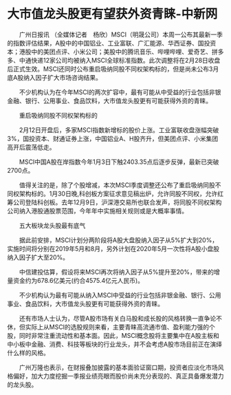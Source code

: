 # 大市值龙头股更有望获外资青睐-中新网

　　广州日报讯 （全媒体记者　杨欣）MSCI（明晟公司）本周一公布其最新一季的指数评估结果，A股中的中国铝业、工业富联、广汇能源、华西证券、国投资本；港股中的美团点评、小米公司；美股中的腾讯音乐、哔哩哔哩、爱奇艺、拼多多、中通快递12家公司均被纳入MSCI全球标准指数。此次调整将在2月28日收盘后正式生效。MSCI还同时公布重启吸纳同股不同权架构标的，但是尚未公布3月底A股纳入因子扩大市场咨询结果。

　　不少机构认为在今年MSCI的两次扩容中，最有可能从中受益的行业包括非银金融、银行、公用事业、食品饮料，大市值龙头股更有可能获得外资的青睐。

　　重启吸纳同股不同权架构标的

　　2月12日开盘后，多家MSCI指数新增标的股价上涨。工业富联收盘涨幅突破3%，国投资本、财通证券上涨，中国铝业A、H股齐升，但美团点评、小米集团高开后震荡低走。

　　MSCI中国A股在岸指数今年1月3日下触2403.35点后逐步反弹，最新已突破2700点。

　　值得关注的是，除了个股增减，本次MSCI季度调整还公布了重启吸纳同股不同权架构标的。1月30日晚,科创板方案征求意见稿出炉，允许同股不同权，允许红筹公司登陆科创板。去年12月9日，沪深港交易所也联合发声，将同股不同权架构公司纳入港股通股票范围，今年年中实施相关规则或是大概率事情。

　　五大板块龙头股最有底气

　　据此前安排，MSCI计划分两阶段将A股大盘股纳入因子从5%扩大到20%，实施时间将分别在2019年5月和8月，另外计划在2020年5月一次性将A股小盘股纳入因子扩大至20%。

　　中信建投估算，假设将来MSCI再次将纳入因子从5%提升至20%，带来的增量资金约为678.6亿美元(约合4575.4亿元人民币)。

　　不少机构认为最有可能从纳入MSCI中受益的行业包括非银金融、银行、公用事业、食品饮料，大市值龙头股更有可能获得外资的青睐。

　　还有市场人士认为，尽管A股市场有关白马股和成长股的风格转换一直争论不休，但实际上从MSCI的选股规则来看，主要青睐高流通市值、盈利能力强的个股，同时非常注重流动性和基本面。因此，MSCI概念股将主要集中在A股主板和中小板中金融、消费、科技等板块的行业龙头，并不会考虑A股市场目前正在演绎什么样的风格。

　　广州万隆也表示，在财报叠加披露的基本面验证窗口期，投资者应淡化市场风格偏好，加大力度挖掘一季报业绩亮眼而股价尚未充分表现的、真正具备爆发潜力的龙头股。
